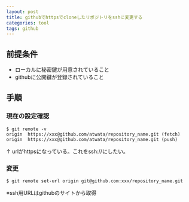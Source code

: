```yaml
---
layout: post
title: githubでhttpsでcloneしたリポジトリをsshに変更する
categories: tool
tags: github
---
```


## 前提条件

- ローカルに秘密鍵が用意されていること
- githubに公開鍵が登録されていること

## 手順

### 現在の設定確認

```
$ git remote -v
origin  https://xxx@github.com/atwata/repository_name.git (fetch)
origin  https://xxx@github.com/atwata/repository_name.git (push)
```

↑ urlがhttpsになっている。これをssh://にしたい。

### 変更

```
$ git remote set-url origin git@github.com:xxx/repository_name.git
```

※ssh用URLはgithubのサイトから取得



